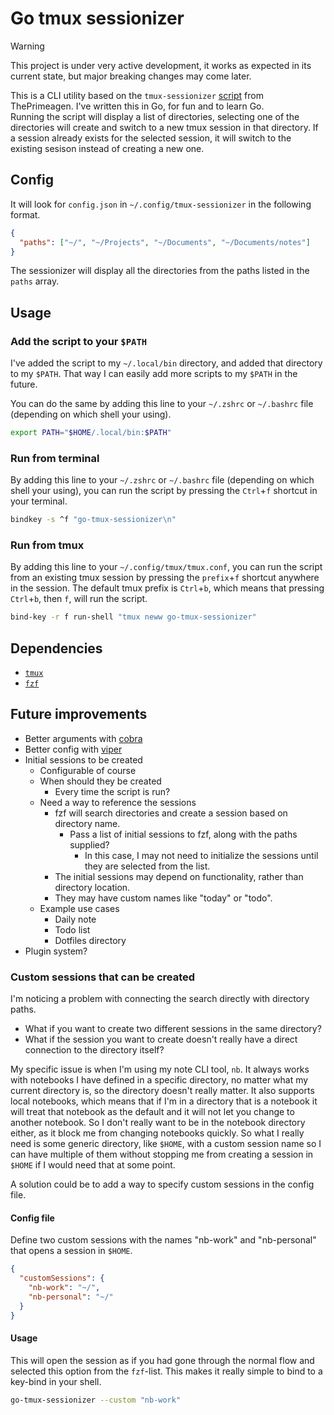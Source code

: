 # Go tmux sessionizer

> [!WARNING]
> This project is under very active development, it works as expected in its current state, but major breaking changes may come later.

This is a CLI utility based on the `tmux-sessionizer` [script](https://github.com/ThePrimeagen/.dotfiles/blob/master/bin/.local/scripts/tmux-sessionizer) from ThePrimeagen. I've written this in Go, for fun and to learn Go.\
Running the script will display a list of directories, selecting one of the directories will create and switch to a new tmux session in that directory.
If a session already exists for the selected session, it will switch to the existing sesison instead of creating a new one.

## Config

It will look for `config.json` in `~/.config/tmux-sessionizer` in the following format.

```json
{
  "paths": ["~/", "~/Projects", "~/Documents", "~/Documents/notes"]
}
```

The sessionizer will display all the directories from the paths listed in the `paths` array.

## Usage

### Add the script to your `$PATH`

I've added the script to my `~/.local/bin` directory, and added that directory to my `$PATH`. That way I can easily add more scripts to my `$PATH` in the future.

You can do the same by adding this line to your `~/.zshrc` or `~/.bashrc` file (depending on which shell your using).

```bash
export PATH="$HOME/.local/bin:$PATH"
```

### Run from terminal

By adding this line to your `~/.zshrc` or `~/.bashrc` file (depending on which shell your using), you can run the script by pressing the `Ctrl`+`f` shortcut in your terminal.

```bash
bindkey -s ^f "go-tmux-sessionizer\n"
```

### Run from tmux

By adding this line to your `~/.config/tmux/tmux.conf`, you can run the script from an existing tmux session by pressing the `prefix`+`f` shortcut anywhere in the session.
The default tmux prefix is `Ctrl`+`b`, which means that pressing `Ctrl`+`b`, then `f`, will run the script.

```bash
bind-key -r f run-shell "tmux neww go-tmux-sessionizer"
```

## Dependencies

- [`tmux`](https://github.com/tmux/tmux)
- [`fzf`](https://github.com/junegunn/fzf)

## Future improvements

- Better arguments with [cobra](https://github.com/spf13/cobra)
- Better config with [viper](https://github.com/spf13/viper)
- Initial sessions to be created
  - Configurable of course
  - When should they be created
    - Every time the script is run?
  - Need a way to reference the sessions
    - fzf will search directories and create a session based on directory name.
      - Pass a list of initial sessions to fzf, along with the paths supplied?
        - In this case, I may not need to initialize the sessions until they are selected from the list.
    - The initial sessions may depend on functionality, rather than directory location.
    - They may have custom names like "today" or "todo".
  - Example use cases
    - Daily note
    - Todo list
    - Dotfiles directory
- Plugin system?

### Custom sessions that can be created

I'm noticing a problem with connecting the search directly with directory paths.

- What if you want to create two different sessions in the same directory?
- What if the session you want to create doesn't really have a direct connection to the directory itself?

My specific issue is when I'm using my note CLI tool, `nb`. It always works with notebooks I have defined in a specific directory, no matter what my current directory is, so the directory doesn't really matter.
It also supports local notebooks, which means that if I'm in a directory that is a notebook it will treat that notebook as the default and it will not let you change to another notebook. So I don't really want to be in the notebook directory either, as it block me from changing notebooks quickly.
So what I really need is some generic directory, like `$HOME`, with a custom session name so I can have multiple of them without stopping me from creating a session in `$HOME` if I would need that at some point.

A solution could be to add a way to specify custom sessions in the config file.

#### Config file

Define two custom sessions with the names "nb-work" and "nb-personal" that opens a session in `$HOME`.

```json
{
  "customSessions": {
    "nb-work": "~/",
    "nb-personal": "~/"
  }
}
```

#### Usage

This will open the session as if you had gone through the normal flow and selected this option from the `fzf`-list. This makes it really simple to bind to a key-bind in your shell.

```bash
go-tmux-sessionizer --custom "nb-work"
```
